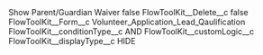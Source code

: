 <?xml version="1.0" encoding="UTF-8"?>
<CustomMetadata xmlns="http://soap.sforce.com/2006/04/metadata" xmlns:xsi="http://www.w3.org/2001/XMLSchema-instance" xmlns:xsd="http://www.w3.org/2001/XMLSchema">
    <label>Show Parent/Guardian Waiver</label>
    <protected>false</protected>
    <values>
        <field>FlowToolKit__Delete__c</field>
        <value xsi:type="xsd:boolean">false</value>
    </values>
    <values>
        <field>FlowToolKit__Form__c</field>
        <value xsi:type="xsd:string">Volunteer_Application_Lead_Qaulification</value>
    </values>
    <values>
        <field>FlowToolKit__conditionType__c</field>
        <value xsi:type="xsd:string">AND</value>
    </values>
    <values>
        <field>FlowToolKit__customLogic__c</field>
        <value xsi:nil="true"/>
    </values>
    <values>
        <field>FlowToolKit__displayType__c</field>
        <value xsi:type="xsd:string">HIDE</value>
    </values>
</CustomMetadata>
